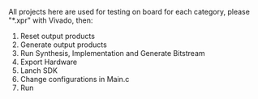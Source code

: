 All projects here are used for testing on board for each category, please "*.xpr" with Vivado, then:  

1. Reset output products  
2. Generate output products  
3. Run Synthesis, Implementation and Generate Bitstream
4. Export Hardware
5. Lanch SDK
6. Change configurations in Main.c
7. Run
